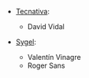 - [Tecnativa](https://www.tecnativa.com):
  - David Vidal

- [Sygel](https://www.sygel.es):
  - Valentín Vinagre
  - Roger Sans
